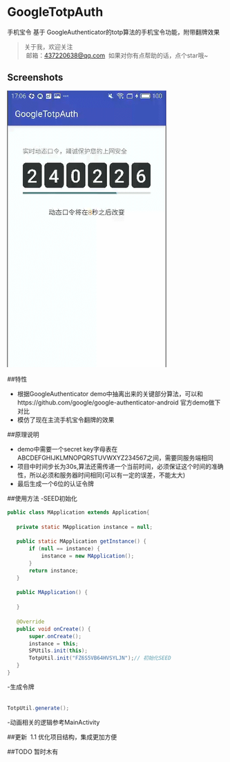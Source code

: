 # GoogleTotpAuth
手机宝令 基于 GoogleAuthenticator的totp算法的手机宝令功能，附带翻牌效果
> 关于我，欢迎关注  
  邮箱：437220638@qq.com
  如果对你有点帮助的话，点个star哦~
 
## Screenshots
![image](/screenshots/video1.gif)

##特性
- 根据GoogleAuthenticator demo中抽离出来的关键部分算法，可以和https://github.com/google/google-authenticator-android 官方demo做下对比
- 模仿了现在主流手机宝令翻牌的效果

##原理说明
- demo中需要一个secret key字母表在ABCDEFGHIJKLMNOPQRSTUVWXYZ234567之间，需要同服务端相同
- 项目中时间步长为30s,算法还需传递一个当前时间，必须保证这个时间的准确性，所以必须和服务器时间相同(可以有一定的误差，不能太大)
- 最后生成一个6位的认证令牌

##使用方法
-SEED初始化
 ```java
public class MApplication extends Application{

    private static MApplication instance = null;

    public static MApplication getInstance() {
        if (null == instance) {
            instance = new MApplication();
        }
        return instance;
    }

    public MApplication() {

    }

    @Override
    public void onCreate() {
        super.onCreate();
        instance = this;
        SPUtils.init(this);
        TotpUtil.init("FZ6S5VB64HVSYLJN");// 初始化SEED
    }
}
```
-生成令牌
 ```java
 
 TotpUtil.generate();

 ```
 -动画相关的逻辑参考MainActivity
 
##更新 
1.1 优化项目结构，集成更加方便

##TODO
暂时木有
